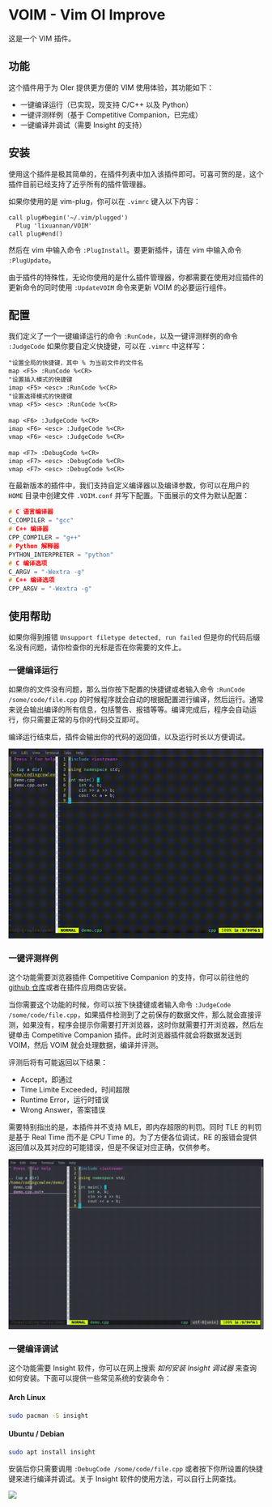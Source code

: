 # VOIM - Vim OI Improve

这是一个 VIM 插件。

## 功能

这个插件用于为 OIer 提供更方便的 VIM 使用体验，其功能如下：

- 一键编译运行（已实现，现支持 C/C++ 以及 Python）
- 一键评测样例（基于 Competitive Companion，已完成）
- 一键编译并调试（需要 Insight 的支持）

## 安装

使用这个插件是极其简单的，在插件列表中加入该插件即可。可喜可贺的是，这个插件目前已经支持了近乎所有的插件管理器。

如果你使用的是 vim-plug，你可以在 `.vimrc` 键入以下内容：

```vimrc
call plug#begin('~/.vim/plugged')
  Plug 'lixuannan/VOIM'
call plug#end()
```

然后在 vim 中输入命令 `:PlugInstall`。要更新插件，请在 vim 中输入命令 `:PlugUpdate`。

由于插件的特殊性，无论你使用的是什么插件管理器，你都需要在使用对应插件的更新命令的同时使用 `:UpdateVOIM` 命令来更新 VOIM 的必要运行组件。 

## 配置

我们定义了一个一键编译运行的命令 `:RunCode`，以及一键评测样例的命令 `:JudgeCode` 如果你要自定义快捷键，可以在 `.vimrc` 中这样写：

```vimrc
"设置全局的快捷键，其中 % 为当前文件的文件名
map <F5> :RunCode %<CR>
"设置插入模式的快捷键
imap <F5> <esc> :RunCode %<CR>
"设置选择模式的快捷键
vmap <F5> <esc> :RunCode %<CR>

map <F6> :JudgeCode %<CR>
imap <F6> <esc> :JudgeCode %<CR>
vmap <F6> <esc> :JudgeCode %<CR>

map <F7> :DebugCode %<CR>
imap <F7> <esc> :DebugCode %<CR>
vmap <F7> <esc> :DebugCode %<CR>
```

在最新版本的插件中，我们支持自定义编译器以及编译参数，你可以在用户的 `HOME` 目录中创建文件 `.VOIM.conf` 并写下配置。下面展示的文件为默认配置：

```cpp
# C 语言编译器
C_COMPILER = "gcc"
# C++ 编译器
CPP_COMPILER = "g++"
# Python 解释器
PYTHON_INTERPRETER = "python"
# C 编译选项
C_ARGV = "-Wextra -g"
# C++ 编译选项
CPP_ARGV = "-Wextra -g"
```

## 使用帮助

如果你得到报错 `Unsupport filetype detected, run failed` 但是你的代码后缀名没有问题，请你检查你的光标是否在你需要的文件上。

### 一键编译运行

如果你的文件没有问题，那么当你按下配置的快捷键或者输入命令 `:RunCode /some/code/file.cpp` 的时候程序就会自动的根据配置进行编译，然后运行。通常来说会输出编译的所有信息，包括警告、报错等等。编译完成后，程序会自动运行，你只需要正常的与你的代码交互即可。

编译运行结束后，插件会输出你的代码的返回值，以及运行时长以方便调试。

![](./demo/demo-run-code.gif)

### 一键评测样例

这个功能需要浏览器插件 Competitive Companion 的支持，你可以前往他的 [github 仓库]()或者在插件应用商店安装。

当你需要这个功能的时候，你可以按下快捷键或者输入命令 `:JudgeCode /some/code/file.cpp`，如果插件检测到了之前保存的数据文件，那么就会直接评测，如果没有，程序会提示你需要打开浏览器，这时你就需要打开浏览器，然后左键单击 Competitive Companion 插件。此时浏览器插件就会将数据发送到 VOIM，然后 VOIM 就会处理数据，编译并评测。

评测后将有可能返回以下结果：

- Accept，即通过
- Time Limite Exceeded，时间超限
- Runtime Error，运行时错误
- Wrong Answer，答案错误

需要特别指出的是，本插件并不支持 MLE，即内存超限的判罚。同时 TLE 的判罚是基于 Real Time 而不是 CPU Time 的。为了方便各位调试，RE 的报错会提供返回值以及其对应的可能错误，但是不保证对应正确，仅供参考。

![](./demo/demo-judge-code.gif)

### 一键编译调试

这个功能需要 Insight 软件，你可以在网上搜索 *如何安装 Insight 调试器* 来查询如何安装。下面可以提供一些常见系统的安装命令：

#### Arch Linux

```bash
sudo pacman -S insight
```

#### Ubuntu / Debian

```bash
sudo apt install insight
```

安装后你只需要调用 `:DebugCode /some/code/file.cpp` 或者按下你所设置的快捷键来进行编译并调试。关于 Insight 软件的使用方法，可以自行上网查找。

![](./demo-debug-code.gif)
